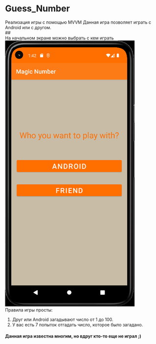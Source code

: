 # Guess_Number
Реализация игры с помощью MVVM
Данная игра позволяет играть с Android или с другом.
<br/>
##<br/>На начальном экране можно выбрать с кем играть<br/>
![Alt text](https://github.com/UgolnikovaNatalya/Guess_Number/blob/master/ScreenShots/1start.png)
<br/>Правила игры просты:
1. Друг или Android загадывают число от 1 до 100. 
2. У вас есть 7 попыток отгадать число, которое было загадано.

#### Данная игра известна многим, но вдруг кто-то еще не играл ;)
